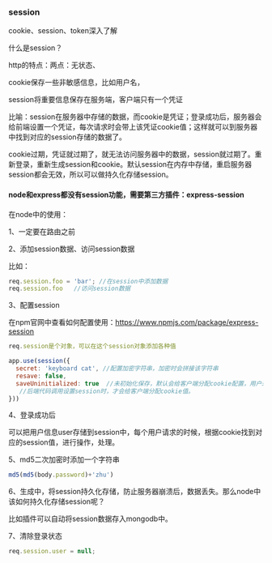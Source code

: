 ### session

cookie、session、token深入了解

什么是session？

http的特点：两点：无状态、



cookie保存一些非敏感信息，比如用户名，



session将重要信息保存在服务端，客户端只有一个凭证

比喻：session在服务器中存储的数据，而cookie是凭证；登录成功后，服务器会给前端设置一个凭证，每次请求时会带上该凭证cookie值；这样就可以到服务器中找到对应的session存储的数据了。

cookie过期，凭证就过期了，就无法访问服务器中的数据，session就过期了。重新登录，重新生成session和cookie。默认session在内存中存储，重启服务器session都会无效，所以可以做持久化存储session。



#### node和express都没有session功能，需要第三方插件：express-session

在node中的使用：

1、一定要在路由之前

2、添加session数据、访问session数据

比如：

```js
req.session.foo = 'bar'; //在session中添加数据
req.session.foo   //访问session数据
```

3、配置session

在npm官网中查看如何配置使用：https://www.npmjs.com/package/express-session

```js
req.session是个对象，可以在这个session对象添加各种值
```

```js
app.use(session({
  secret: 'keyboard cat', //配置加密字符串，加密时会拼接该字符串
  resave: false,
  saveUninitialized: true  //未初始化保存，默认会给客户端分配cookie配置，用户未登录的时，就会给客户端发送一个cookie凭证。如果是false，当用户登录时
   //后端代码调用设置session时，才会给客户端分配cookie值。
}))
```



4、登录成功后

可以把用户信息user存储到session中，每个用户请求的时候，根据cookie找到对应的session值，进行操作，处理。



5、md5二次加密时添加一个字符串

```js
md5(md5(body.password)+'zhu')
```



6、生成中，将session持久化存储，防止服务器崩溃后，数据丢失。那么node中该如何持久化存储session呢？

比如插件可以自动将session数据存入mongodb中。

7、清除登录状态

```js
req.session.user = null;
```

